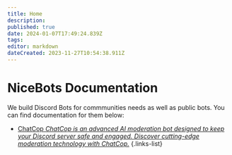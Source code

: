 ```yaml
---
title: Home
description: 
published: true
date: 2024-01-07T17:49:24.839Z
tags: 
editor: markdown
dateCreated: 2023-11-27T10:54:38.911Z
---
```


# NiceBots Documentation
We build Discord Bots for commmunities needs as well as public bots. You can find documentation for them below:

- [ChatCop *ChatCop is an advanced AI moderation bot designed to keep your Discord server safe and engaged. Discover cutting-edge moderation technology with ChatCop.*](/chatcop)
{.links-list}